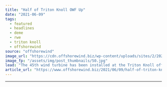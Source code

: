 ```yaml
---
title: "Half of Triton Knoll OWF Up"
date: "2021-06-09"
tags: 
  - featured
  - headlines
  - deme
  - rwe
  - triton knoll
  - offshorewind
source: "offshorewind"
image_url: "https://cdn.offshorewind.biz/wp-content/uploads/sites/2/2021/06/09085002/Russell-Ingram_-Triton-Knoll.jpg"
image_fp: "/assets/img/post_thumbnails/50.jpg"
lead: "The 45th wind turbine has been installed at the Triton Knoll offshore wind farm"
article_url: "https://www.offshorewind.biz/2021/06/09/half-of-triton-knoll-owf-up/"
---
```


---
